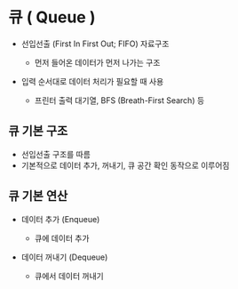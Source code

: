 # 큐 ( Queue )

- 선입선출 (First In First Out; FIFO) 자료구조
  - 먼저 들어온 데이터가 먼저 나가는 구조

- 입력 순서대로 데이터 처리가 필요할 때 사용
  - 프린터 출력 대기열, BFS (Breath-First Search) 등

## 큐 기본 구조

- 선입선출 구조를 따름
- 기본적으로 데이터 추가, 꺼내기, 큐 공간 확인 동작으로 이루어짐

## 큐 기본 연산

- 데이터 추가 (Enqueue)
  - 큐에 데이터 추가

- 데이터 꺼내기 (Dequeue)
  - 큐에서 데이터 꺼내기


